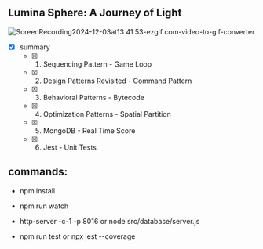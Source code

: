 ## <b>Lumina Sphere: A Journey of Light</b>
![ScreenRecording2024-12-03at13 41 53-ezgif com-video-to-gif-converter](https://github.com/user-attachments/assets/c0035fb0-16d0-41b6-9d9d-5b96cd558422)

- [x] summary
  - [x] 1. Sequencing Pattern - Game Loop
  - [x] 2. Design Patterns Revisited - Command Pattern
  - [x] 3. Behavioral Patterns - Bytecode 
  - [x] 4. Optimization Patterns - Spatial Partition 
  - [x] 5. MongoDB - Real Time Score
  - [x] 6. Jest - Unit Tests 


## commands:

* npm install

* npm run watch

* http-server -c-1 -p 8016 or node src/database/server.js

* npm run test or npx jest --coverage
